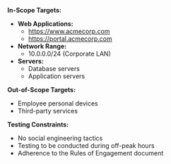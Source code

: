 **In-Scope Targets:**

- **Web Applications:**
  - https://www.acmecorp.com
  - https://portal.acmecorp.com
- **Network Range:**
  - 10.0.0.0/24 (Corporate LAN)
- **Servers:**
  - Database servers
  - Application servers

**Out-of-Scope Targets:**

- Employee personal devices
- Third-party services

**Testing Constraints:**

- No social engineering tactics
- Testing to be conducted during off-peak hours
- Adherence to the Rules of Engagement document

